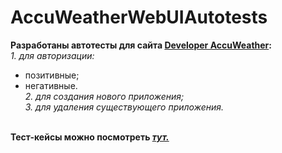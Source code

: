 # AccuWeatherWebUIAutotests
<b>Разработаны автотесты для сайта <a href="https://developer.accuweather.com/">Developer AccuWeather</a>:</b><br>
<i>1. для авторизации:</i><br>
  - позитивные;<br>
  - негативные.<br>
<i>2. для создания нового приложения;</i><br>
<i>3. для удаления существующего приложения.</i><br>
<br>
<b>Тест-кейсы можно посмотреть <i><a href="https://docs.google.com/spreadsheets/d/19OGLU2VpDEI8ScSmPuKU6Esxt392eqM6eLdnv9mRHrI/edit?usp=sharing">тут.</a></i><b>

